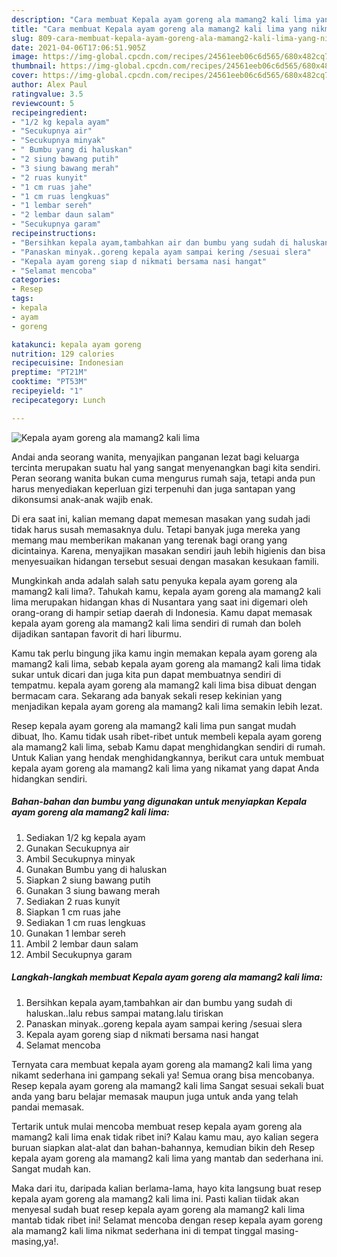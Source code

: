 ```yaml
---
description: "Cara membuat Kepala ayam goreng ala mamang2 kali lima yang nikmat dan Mudah Dibuat"
title: "Cara membuat Kepala ayam goreng ala mamang2 kali lima yang nikmat dan Mudah Dibuat"
slug: 809-cara-membuat-kepala-ayam-goreng-ala-mamang2-kali-lima-yang-nikmat-dan-mudah-dibuat
date: 2021-04-06T17:06:51.905Z
image: https://img-global.cpcdn.com/recipes/24561eeb06c6d565/680x482cq70/kepala-ayam-goreng-ala-mamang2-kali-lima-foto-resep-utama.jpg
thumbnail: https://img-global.cpcdn.com/recipes/24561eeb06c6d565/680x482cq70/kepala-ayam-goreng-ala-mamang2-kali-lima-foto-resep-utama.jpg
cover: https://img-global.cpcdn.com/recipes/24561eeb06c6d565/680x482cq70/kepala-ayam-goreng-ala-mamang2-kali-lima-foto-resep-utama.jpg
author: Alex Paul
ratingvalue: 3.5
reviewcount: 5
recipeingredient:
- "1/2 kg kepala ayam"
- "Secukupnya air"
- "Secukupnya minyak"
- " Bumbu yang di haluskan"
- "2 siung bawang putih"
- "3 siung bawang merah"
- "2 ruas kunyit"
- "1 cm ruas jahe"
- "1 cm ruas lengkuas"
- "1 lembar sereh"
- "2 lembar daun salam"
- "Secukupnya garam"
recipeinstructions:
- "Bersihkan kepala ayam,tambahkan air dan bumbu yang sudah di haluskan..lalu rebus sampai matang.lalu tiriskan"
- "Panaskan minyak..goreng kepala ayam sampai kering /sesuai slera"
- "Kepala ayam goreng siap d nikmati bersama nasi hangat"
- "Selamat mencoba"
categories:
- Resep
tags:
- kepala
- ayam
- goreng

katakunci: kepala ayam goreng 
nutrition: 129 calories
recipecuisine: Indonesian
preptime: "PT21M"
cooktime: "PT53M"
recipeyield: "1"
recipecategory: Lunch

---
```



![Kepala ayam goreng ala mamang2 kali lima](https://img-global.cpcdn.com/recipes/24561eeb06c6d565/680x482cq70/kepala-ayam-goreng-ala-mamang2-kali-lima-foto-resep-utama.jpg)

Andai anda seorang wanita, menyajikan panganan lezat bagi keluarga tercinta merupakan suatu hal yang sangat menyenangkan bagi kita sendiri. Peran seorang  wanita bukan cuma mengurus rumah saja, tetapi anda pun harus menyediakan keperluan gizi terpenuhi dan juga santapan yang dikonsumsi anak-anak wajib enak.

Di era  saat ini, kalian memang dapat memesan masakan yang sudah jadi tidak harus susah memasaknya dulu. Tetapi banyak juga mereka yang memang mau memberikan makanan yang terenak bagi orang yang dicintainya. Karena, menyajikan masakan sendiri jauh lebih higienis dan bisa menyesuaikan hidangan tersebut sesuai dengan masakan kesukaan famili. 



Mungkinkah anda adalah salah satu penyuka kepala ayam goreng ala mamang2 kali lima?. Tahukah kamu, kepala ayam goreng ala mamang2 kali lima merupakan hidangan khas di Nusantara yang saat ini digemari oleh orang-orang di hampir setiap daerah di Indonesia. Kamu dapat memasak kepala ayam goreng ala mamang2 kali lima sendiri di rumah dan boleh dijadikan santapan favorit di hari liburmu.

Kamu tak perlu bingung jika kamu ingin memakan kepala ayam goreng ala mamang2 kali lima, sebab kepala ayam goreng ala mamang2 kali lima tidak sukar untuk dicari dan juga kita pun dapat membuatnya sendiri di tempatmu. kepala ayam goreng ala mamang2 kali lima bisa dibuat dengan bermacam cara. Sekarang ada banyak sekali resep kekinian yang menjadikan kepala ayam goreng ala mamang2 kali lima semakin lebih lezat.

Resep kepala ayam goreng ala mamang2 kali lima pun sangat mudah dibuat, lho. Kamu tidak usah ribet-ribet untuk membeli kepala ayam goreng ala mamang2 kali lima, sebab Kamu dapat menghidangkan sendiri di rumah. Untuk Kalian yang hendak menghidangkannya, berikut cara untuk membuat kepala ayam goreng ala mamang2 kali lima yang nikamat yang dapat Anda hidangkan sendiri.

<!--inarticleads1-->

##### Bahan-bahan dan bumbu yang digunakan untuk menyiapkan Kepala ayam goreng ala mamang2 kali lima:

1. Sediakan 1/2 kg kepala ayam
1. Gunakan Secukupnya air
1. Ambil Secukupnya minyak
1. Gunakan  Bumbu yang di haluskan
1. Siapkan 2 siung bawang putih
1. Gunakan 3 siung bawang merah
1. Sediakan 2 ruas kunyit
1. Siapkan 1 cm ruas jahe
1. Sediakan 1 cm ruas lengkuas
1. Gunakan 1 lembar sereh
1. Ambil 2 lembar daun salam
1. Ambil Secukupnya garam




<!--inarticleads2-->

##### Langkah-langkah membuat Kepala ayam goreng ala mamang2 kali lima:

1. Bersihkan kepala ayam,tambahkan air dan bumbu yang sudah di haluskan..lalu rebus sampai matang.lalu tiriskan
1. Panaskan minyak..goreng kepala ayam sampai kering /sesuai slera
1. Kepala ayam goreng siap d nikmati bersama nasi hangat
1. Selamat mencoba




Ternyata cara membuat kepala ayam goreng ala mamang2 kali lima yang nikamt sederhana ini gampang sekali ya! Semua orang bisa mencobanya. Resep kepala ayam goreng ala mamang2 kali lima Sangat sesuai sekali buat anda yang baru belajar memasak maupun juga untuk anda yang telah pandai memasak.

Tertarik untuk mulai mencoba membuat resep kepala ayam goreng ala mamang2 kali lima enak tidak ribet ini? Kalau kamu mau, ayo kalian segera buruan siapkan alat-alat dan bahan-bahannya, kemudian bikin deh Resep kepala ayam goreng ala mamang2 kali lima yang mantab dan sederhana ini. Sangat mudah kan. 

Maka dari itu, daripada kalian berlama-lama, hayo kita langsung buat resep kepala ayam goreng ala mamang2 kali lima ini. Pasti kalian tiidak akan menyesal sudah buat resep kepala ayam goreng ala mamang2 kali lima mantab tidak ribet ini! Selamat mencoba dengan resep kepala ayam goreng ala mamang2 kali lima nikmat sederhana ini di tempat tinggal masing-masing,ya!.

